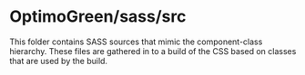 # OptimoGreen/sass/src

This folder contains SASS sources that mimic the component-class hierarchy. These files
are gathered in to a build of the CSS based on classes that are used by the build.
